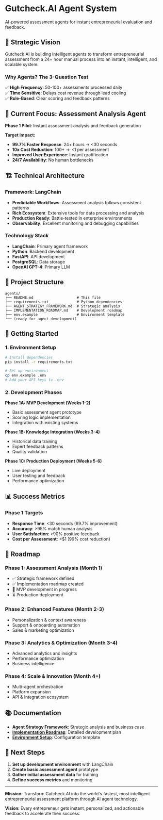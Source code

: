 # Gutcheck.AI Agent System

AI-powered assessment agents for instant entrepreneurial evaluation and feedback.

## 🎯 Strategic Vision

Gutcheck.AI is building intelligent agents to transform entrepreneurial assessment from a 24+ hour manual process into an instant, intelligent, and scalable system.

### Why Agents? The 3-Question Test

✅ **High Frequency**: 50-100+ assessments processed daily  
✅ **Time Sensitive**: Delays cost revenue through lead cooling  
✅ **Rule-Based**: Clear scoring and feedback patterns  

## 🚀 Current Focus: Assessment Analysis Agent

**Phase 1 Pilot**: Instant assessment analysis and feedback generation

**Target Impact:**
- **99.7% Faster Response**: 24+ hours → <30 seconds
- **10x Cost Reduction**: $100+ → <$1 per assessment  
- **Improved User Experience**: Instant gratification
- **24/7 Availability**: No human bottlenecks

## 🏗️ Technical Architecture

### Framework: LangChain
- **Predictable Workflows**: Assessment analysis follows consistent patterns
- **Rich Ecosystem**: Extensive tools for data processing and analysis
- **Production Ready**: Battle-tested in enterprise environments
- **Observability**: Excellent monitoring and debugging capabilities

### Technology Stack
- **LangChain**: Primary agent framework
- **Python**: Backend development
- **FastAPI**: API development
- **PostgreSQL**: Data storage
- **OpenAI GPT-4**: Primary LLM

## 📁 Project Structure

```
agents/
├── README.md                    # This file
├── requirements.txt             # Python dependencies
├── AGENT_STRATEGY_FRAMEWORK.md  # Strategic analysis
├── IMPLEMENTATION_ROADMAP.md    # Development roadmap
├── env.example                  # Environment template
└── (ready for agent development)
```

## 🚀 Getting Started

### 1. Environment Setup
```bash
# Install dependencies
pip install -r requirements.txt

# Set up environment
cp env.example .env
# Add your API keys to .env
```

### 2. Development Phases

**Phase 1A: MVP Development (Weeks 1-2)**
- Basic assessment agent prototype
- Scoring logic implementation
- Integration with existing systems

**Phase 1B: Knowledge Integration (Weeks 3-4)**
- Historical data training
- Expert feedback patterns
- Quality validation

**Phase 1C: Production Deployment (Weeks 5-6)**
- Live deployment
- User testing and feedback
- Performance optimization

## 📊 Success Metrics

### Phase 1 Targets
- **Response Time**: <30 seconds (99.7% improvement)
- **Accuracy**: >95% match human analysis
- **User Satisfaction**: >90% positive feedback
- **Cost per Assessment**: <$1 (99% cost reduction)

## 🔄 Roadmap

### Phase 1: Assessment Analysis (Month 1)
- ✅ Strategic framework defined
- ✅ Implementation roadmap created
- 🔄 MVP development in progress
- ⏳ Production deployment

### Phase 2: Enhanced Features (Month 2-3)
- Personalization & context awareness
- Support & onboarding automation
- Sales & marketing optimization

### Phase 3: Analytics & Optimization (Month 3-4)
- Advanced analytics and insights
- Performance optimization
- Business intelligence

### Phase 4: Scale & Innovation (Month 4+)
- Multi-agent orchestration
- Platform expansion
- API & integration ecosystem

## 📚 Documentation

- **[Agent Strategy Framework](AGENT_STRATEGY_FRAMEWORK.md)**: Strategic analysis and business case
- **[Implementation Roadmap](IMPLEMENTATION_ROADMAP.md)**: Detailed development plan
- **[Environment Setup](env.example)**: Configuration template

## 🎯 Next Steps

1. **Set up development environment** with LangChain
2. **Create basic assessment agent** prototype
3. **Gather initial assessment data** for training
4. **Define success metrics** and monitoring

---

**Mission**: Transform Gutcheck.AI into the world's fastest, most intelligent entrepreneurial assessment platform through AI agent technology.

**Vision**: Every entrepreneur gets instant, personalized, and actionable feedback to accelerate their success.